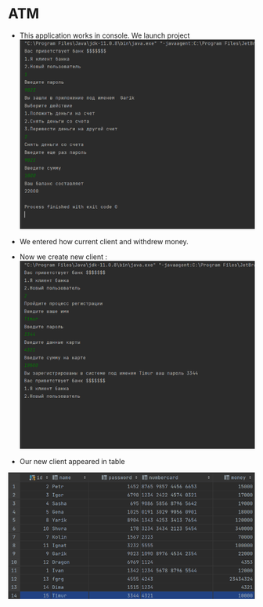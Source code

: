 # ATM 
- This application works in console. We launch project
![img_1.png](img_1.png)


- We entered how current client and withdrew money.
- Now we create new client  :
![img_2.png](img_2.png)
- Our new client  appeared in table

![img_3.png](img_3.png)


